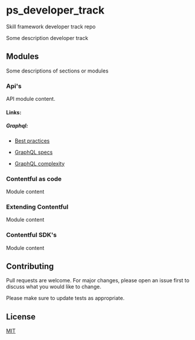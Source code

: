 # ps_developer_track
Skill framework developer track repo

Some description developer track

## Modules

Some descriptions of sections or modules

### Api's

API module content.

#### Links:
##### Graphql:
* [Best practices](https://www.apollographql.com/docs/react/data/operation-best-practices/)

* [GraphQL specs](https://36-concepts-graphql.netlify.app/specs)

* [GraphQL complexity](https://Internal.wiki.link)

### Contentful as code

Module content

### Extending Contentful

Module content

### Contentful SDK's

Module content

## Contributing
Pull requests are welcome. For major changes, please open an issue first to discuss what you would like to change.

Please make sure to update tests as appropriate.

## License
[MIT](https://choosealicense.com/licenses/mit/)
